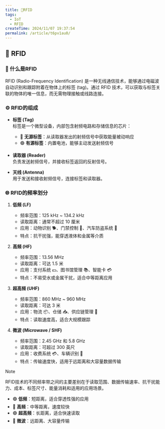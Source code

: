 ```yaml
---
title: 🎯RFID
tags: 
  - IoT
  - RFID
createTime: 2024/11/07 19:37:54
permalink: /article/t6pv1au0/
---
```


## 📡 RFID

### 📖 什么是RFID

RFID (Radio-Frequency Identification) 是一种无线通信技术，能够通过电磁波自动识别和跟踪附着在物体上的标签 (tag)。通过 RFID 技术，可以获取与标签关联的物体的唯一信息，而无需物理接触或线路连接。

### ⚙️ RFID的组成

- **标签 (Tag)**  
  标签是一个微型设备，内部包含射频电路和存储信息的芯片：
    - 🔵 **无源标签**：从读取器发出的射频信号中获取能量被动响应
    - 🟢 **有源标签**：内置电池，能够主动发送射频信号

- **读取器 (Reader)**  
  负责发送射频信号，并接收标签返回的反射信号。

- **天线 (Antenna)**  
  用于发送和接收射频信号，连接标签和读取器。

### 🌐 RFID的频率划分

1. **低频 (LF)** 
    - 频率范围：125 kHz ~ 134.2 kHz
    - 读取距离：通常不超过 10 厘米
    - 应用：动物识别 🐕、门禁控制 🚪、汽车防盗系统 🚗
    - 特点：抗干扰强，能穿透液体和金属等介质

2. **高频 (HF)** 
    - 频率范围：13.56 MHz
    - 读取距离：可达 1.5 米
    - 应用：支付系统 💵、图书馆管理 📚、智能卡 💳
    - 特点：不易受水或金属干扰，适合中等距离应用

3. **超高频 (UHF)** 
    - 频率范围：860 MHz ~ 960 MHz
    - 读取距离：可达 3 米
    - 应用：物流 📦、仓储 📥、供应链管理 🚛
    - 特点：读取速度高，适合大规模跟踪

4. **微波 (Microwave / SHF)** 
    - 频率范围：2.45 GHz 和 5.8 GHz
    - 读取距离：可超过 300 英尺
    - 应用：收费系统 💳、车辆识别 🚗
    - 特点：传输速度快，适用于远距离和大容量数据传输

>[!note]
>RFID技术的不同频率带之间的主要差别在于读取范围、数据传输速率、抗干扰能力、成本、标签尺寸、能量消耗和适用的应用场景。
> - 🟢 **低频**：短距离，适合穿透性强的应用
> - 🔵 **高频**：中等距离，速度较快
> - 🟣 **超高频**：长距离，适合快速读取
> - 🔴 **微波**：远距离、大容量传输